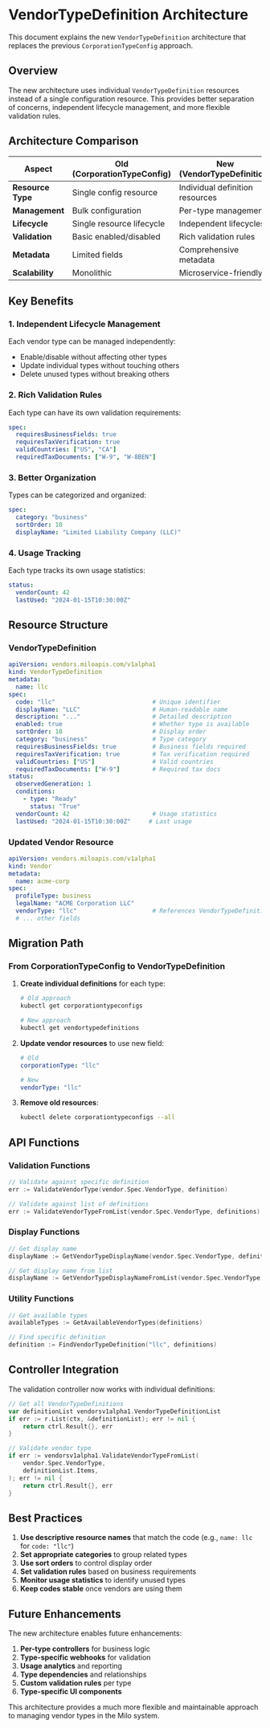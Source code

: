 # VendorTypeDefinition Architecture

This document explains the new `VendorTypeDefinition` architecture that replaces the previous `CorporationTypeConfig` approach.

## Overview

The new architecture uses individual `VendorTypeDefinition` resources instead of a single configuration resource. This provides better separation of concerns, independent lifecycle management, and more flexible validation rules.

## Architecture Comparison

| Aspect | Old (CorporationTypeConfig) | New (VendorTypeDefinition) |
|--------|----------------------------|----------------------------|
| **Resource Type** | Single config resource | Individual definition resources |
| **Management** | Bulk configuration | Per-type management |
| **Lifecycle** | Single resource lifecycle | Independent lifecycles |
| **Validation** | Basic enabled/disabled | Rich validation rules |
| **Metadata** | Limited fields | Comprehensive metadata |
| **Scalability** | Monolithic | Microservice-friendly |

## Key Benefits

### 1. **Independent Lifecycle Management**
Each vendor type can be managed independently:
- Enable/disable without affecting other types
- Update individual types without touching others
- Delete unused types without breaking others

### 2. **Rich Validation Rules**
Each type can have its own validation requirements:
```yaml
spec:
  requiresBusinessFields: true
  requiresTaxVerification: true
  validCountries: ["US", "CA"]
  requiredTaxDocuments: ["W-9", "W-8BEN"]
```

### 3. **Better Organization**
Types can be categorized and organized:
```yaml
spec:
  category: "business"
  sortOrder: 10
  displayName: "Limited Liability Company (LLC)"
```

### 4. **Usage Tracking**
Each type tracks its own usage statistics:
```yaml
status:
  vendorCount: 42
  lastUsed: "2024-01-15T10:30:00Z"
```

## Resource Structure

### VendorTypeDefinition

```yaml
apiVersion: vendors.miloapis.com/v1alpha1
kind: VendorTypeDefinition
metadata:
  name: llc
spec:
  code: "llc"                           # Unique identifier
  displayName: "LLC"                    # Human-readable name
  description: "..."                    # Detailed description
  enabled: true                         # Whether type is available
  sortOrder: 10                         # Display order
  category: "business"                  # Type category
  requiresBusinessFields: true          # Business fields required
  requiresTaxVerification: true         # Tax verification required
  validCountries: ["US"]                # Valid countries
  requiredTaxDocuments: ["W-9"]         # Required tax docs
status:
  observedGeneration: 1
  conditions:
    - type: "Ready"
      status: "True"
  vendorCount: 42                       # Usage statistics
  lastUsed: "2024-01-15T10:30:00Z"     # Last usage
```

### Updated Vendor Resource

```yaml
apiVersion: vendors.miloapis.com/v1alpha1
kind: Vendor
metadata:
  name: acme-corp
spec:
  profileType: business
  legalName: "ACME Corporation LLC"
  vendorType: "llc"                     # References VendorTypeDefinition
  # ... other fields
```

## Migration Path

### From CorporationTypeConfig to VendorTypeDefinition

1. **Create individual definitions** for each type:
   ```bash
   # Old approach
   kubectl get corporationtypeconfigs
   
   # New approach
   kubectl get vendortypedefinitions
   ```

2. **Update vendor resources** to use new field:
   ```yaml
   # Old
   corporationType: "llc"
   
   # New
   vendorType: "llc"
   ```

3. **Remove old resources**:
   ```bash
   kubectl delete corporationtypeconfigs --all
   ```

## API Functions

### Validation Functions

```go
// Validate against specific definition
err := ValidateVendorType(vendor.Spec.VendorType, definition)

// Validate against list of definitions
err := ValidateVendorTypeFromList(vendor.Spec.VendorType, definitions)
```

### Display Functions

```go
// Get display name
displayName := GetVendorTypeDisplayName(vendor.Spec.VendorType, definition)

// Get display name from list
displayName := GetVendorTypeDisplayNameFromList(vendor.Spec.VendorType, definitions)
```

### Utility Functions

```go
// Get available types
availableTypes := GetAvailableVendorTypes(definitions)

// Find specific definition
definition := FindVendorTypeDefinition("llc", definitions)
```

## Controller Integration

The validation controller now works with individual definitions:

```go
// Get all VendorTypeDefinitions
var definitionList vendorsv1alpha1.VendorTypeDefinitionList
if err := r.List(ctx, &definitionList); err != nil {
    return ctrl.Result{}, err
}

// Validate vendor type
if err := vendorsv1alpha1.ValidateVendorTypeFromList(
    vendor.Spec.VendorType, 
    definitionList.Items,
); err != nil {
    return ctrl.Result{}, err
}
```

## Best Practices

1. **Use descriptive resource names** that match the code (e.g., `name: llc` for `code: "llc"`)
2. **Set appropriate categories** to group related types
3. **Use sort orders** to control display order
4. **Set validation rules** based on business requirements
5. **Monitor usage statistics** to identify unused types
6. **Keep codes stable** once vendors are using them

## Future Enhancements

The new architecture enables future enhancements:

1. **Per-type controllers** for business logic
2. **Type-specific webhooks** for validation
3. **Usage analytics** and reporting
4. **Type dependencies** and relationships
5. **Custom validation rules** per type
6. **Type-specific UI components**

This architecture provides a much more flexible and maintainable approach to managing vendor types in the Milo system.
